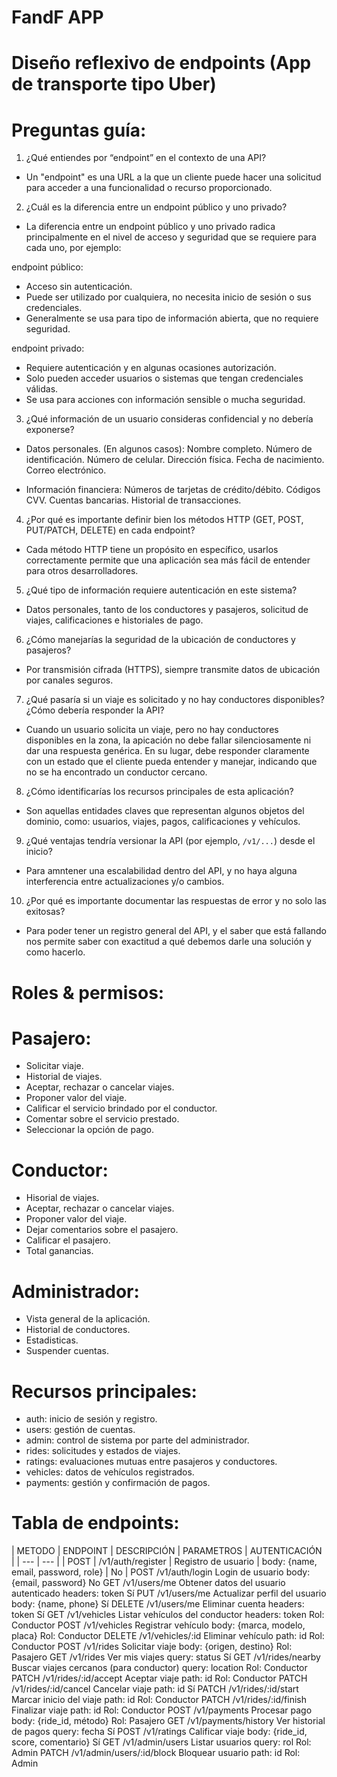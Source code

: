 # FandF APP
# Diseño reflexivo de endpoints (App de transporte tipo Uber)

# Preguntas guía:

1. ¿Qué entiendes por “endpoint” en el contexto de una API?

- Un "endpoint" es una URL a la que un cliente puede hacer una solicitud para acceder a una funcionalidad o recurso proporcionado.

2. ¿Cuál es la diferencia entre un endpoint público y uno privado?

- La diferencia entre un endpoint público y uno privado radica principalmente en el nivel de acceso y seguridad que se requiere para cada uno, por ejemplo:

endpoint público:
- Acceso sin autenticación.
- Puede ser utilizado por cualquiera, no necesita inicio de sesión o sus credenciales.
- Generalmente se usa para tipo de información abierta, que no requiere seguridad.

endpoint privado:
- Requiere autenticación y en algunas ocasiones autorización.
- Solo pueden acceder usuarios o sistemas que tengan credenciales válidas.
- Se usa para acciones con información sensible o mucha seguridad.

3. ¿Qué información de un usuario consideras confidencial y no debería exponerse?

- Datos personales. (En algunos casos):
Nombre completo.
Número de identificación.
Número de celular.
Dirección física.
Fecha de nacimiento.
Correo electrónico.

- Información financiera:
Números de tarjetas de crédito/débito.
Códigos CVV.
Cuentas bancarias.
Historial de transacciones.

4. ¿Por qué es importante definir bien los métodos HTTP (GET, POST, PUT/PATCH, DELETE) en cada endpoint?

- Cada método HTTP tiene un propósito en específico, usarlos correctamente permite que una aplicación sea más fácil de entender para otros desarrolladores.

5. ¿Qué tipo de información requiere autenticación en este sistema?

- Datos personales, tanto de los conductores y pasajeros, solicitud de viajes, calificaciones e historiales de pago.

6. ¿Cómo manejarías la seguridad de la ubicación de conductores y pasajeros?

- Por transmisión cifrada (HTTPS), siempre transmite datos de ubicación por canales seguros.

7. ¿Qué pasaría si un viaje es solicitado y no hay conductores disponibles? ¿Cómo debería responder la API?

- Cuando un usuario solicita un viaje, pero no hay conductores disponibles en la zona, la apicación no debe fallar silenciosamente ni dar una respuesta genérica. En su lugar, debe responder claramente con un estado que el cliente pueda entender y manejar, indicando que no se ha encontrado un conductor cercano.

8. ¿Cómo identificarías los recursos principales de esta aplicación?

- Son aquellas entidades claves que representan algunos objetos del dominio, como: usuarios, viajes, pagos, calificaciones y vehículos.

9. ¿Qué ventajas tendría versionar la API (por ejemplo, `/v1/...`) desde el inicio?

- Para amntener una escalabilidad dentro del API, y no haya alguna interferencia entre actualizaciones y/o cambios.

10. ¿Por qué es importante documentar las respuestas de error y no solo las exitosas?

- Para poder tener un registro general del API, y el saber que está fallando nos permite saber con exactitud a qué debemos darle una solución y como hacerlo.



# Roles & permisos:
# Pasajero:
- Solicitar viaje.
- Historial de viajes.
- Aceptar, rechazar o cancelar viajes.
- Proponer valor del viaje.
- Calificar el servicio brindado por el conductor.
- Comentar sobre el servicio prestado.
- Seleccionar la opción de pago.

# Conductor:
- Hisorial de viajes.
- Aceptar, rechazar o cancelar viajes.
- Proponer valor del viaje.
- Dejar comentarios sobre el pasajero.
- Calificar el pasajero.
- Total ganancias.

# Administrador:
- Vista general de la aplicación.
- Historial de conductores.
- Estadisticas.
- Suspender cuentas.



# Recursos principales:

- auth: inicio de sesión y registro.
- users: gestión de cuentas.
- admin: control de sistema por parte del administrador.
- rides: solicitudes y estados de viajes.
- ratings: evaluaciones mutuas entre pasajeros y conductores.
- vehicles: datos de vehículos registrados.
- payments: gestión y confirmación de pagos.



# Tabla de endpoints:

| METODO | ENDPOINT | DESCRIPCIÓN | PARAMETROS | AUTENTICACIÓN |
| --- | --- |
| POST | /v1/auth/register | Registro de usuario | body: {name, email, password, role} | No |
POST	/v1/auth/login	Login de usuario	body: {email, password}	No
GET	/v1/users/me	Obtener datos del usuario autenticado	headers: token	Sí
PUT	/v1/users/me	Actualizar perfil del usuario	body: {name, phone}	Sí
DELETE	/v1/users/me	Eliminar cuenta	headers: token	Sí
GET	/v1/vehicles	Listar vehículos del conductor	headers: token	Rol: Conductor
POST	/v1/vehicles	Registrar vehículo	body: {marca, modelo, placa}	Rol: Conductor
DELETE	/v1/vehicles/:id	Eliminar vehículo	path: id	Rol: Conductor
POST	/v1/rides	Solicitar viaje	body: {origen, destino}	Rol: Pasajero
GET	/v1/rides	Ver mis viajes	query: status	Sí
GET	/v1/rides/nearby	Buscar viajes cercanos (para conductor)	query: location	Rol: Conductor
PATCH	/v1/rides/:id/accept	Aceptar viaje	path: id	Rol: Conductor
PATCH	/v1/rides/:id/cancel	Cancelar viaje	path: id	Sí
PATCH	/v1/rides/:id/start	Marcar inicio del viaje	path: id	Rol: Conductor
PATCH	/v1/rides/:id/finish	Finalizar viaje	path: id	Rol: Conductor
POST	/v1/payments	Procesar pago	body: {ride_id, método}	Rol: Pasajero
GET	/v1/payments/history	Ver historial de pagos	query: fecha	Sí
POST	/v1/ratings	Calificar viaje	body: {ride_id, score, comentario}	Sí
GET	/v1/admin/users	Listar usuarios	query: rol	Rol: Admin
PATCH	/v1/admin/users/:id/block	Bloquear usuario	path: id	Rol: Admin
